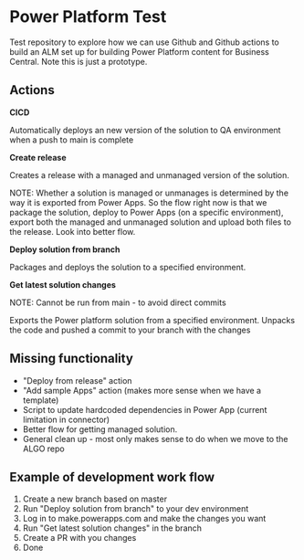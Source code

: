 # Power Platform Test
Test repository to explore how we can use Github and Github actions to build an ALM set up for building Power Platform content for Business Central. Note this is just a prototype.


## Actions
**CICD**

Automatically deploys an new version of the solution to QA environment when a push to main is complete

**Create release**

Creates a release with a managed and unmanaged version of the solution.

NOTE: Whether a solution is managed or unmanages is determined by the way it is exported from Power Apps. So the flow right now is that we package the solution, deploy to Power Apps (on a specific environment), export both the managed and unmanaged solution and upload both files to the release. Look into better flow.


**Deploy solution from branch**

Packages and deploys the solution to a specified environment.

**Get latest solution changes**

NOTE: Cannot be run from main - to avoid direct commits 

Exports the Power platform solution from a specified environment. Unpacks the code and pushed a commit to your branch with the changes 

## Missing functionality
- "Deploy from release" action 
- "Add sample Apps" action (makes more sense when we have a template)
- Script to update hardcoded dependencies in Power App (current limitation in connector)
- Better flow for getting managed solution.
- General clean up - most only makes sense to do when we move to the ALGO repo


## Example of development work flow 
1. Create a new branch based on master 
2. Run "Deploy solution from branch" to your dev environment 
3. Log in to make.powerapps.com and make the changes you want 
4. Run "Get latest solution changes" in the branch 
5. Create a PR with you changes 
6. Done 
